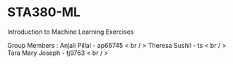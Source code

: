 # STA380-ML

Introduction to Machine Learning Exercises

Group Members : Anjali Pillai - ap66745 < br / >
                Theresa Sushil - ts      < br / >
                Tara Mary Joseph - tj9763  < br / >


                
